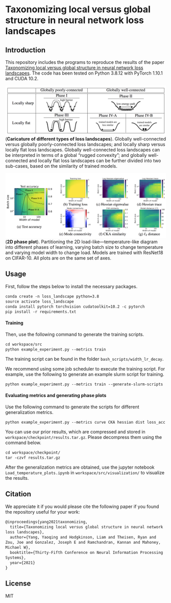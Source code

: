 # Taxonomizing local versus global structure in neural network loss landscapes

## Introduction

This repository includes the programs to reproduce the results of the paper [Taxonomizing local versus global structure in neural network loss landscapes](https://arxiv.org/abs/2107.11228). The code has been tested on Python 3.8.12 with PyTorch 1.10.1 and CUDA 10.2.

![Block](workspace/src/visualization/Caricature.png)
(**Caricature of different types of loss landscapes**). Globally well-connected versus globally poorly-connected loss landscapes; and locally sharp versus locally flat loss landscapes. Globally well-connected loss landscapes can be interpreted in terms of a global “rugged convexity”; and globally well-connected and locally flat loss landscapes can be further divided into two sub-cases, based on the similarity of trained models.

![Block](workspace/src/visualization/2Dphase.png)
(**2D phase plot**). Partitioning the 2D load-like—temperature-like diagram into
different phases of learning, varying batch size to change temperature and varying model width to change load. Models are trained with ResNet18 on CIFAR-10. All plots are on the same set of axes.

## Usage

First, follow the steps below to install the necessary packages.
```
conda create -n loss_landscape python=3.8
source activate loss_landscape
conda install pytorch torchvision cudatoolkit=10.2 -c pytorch
pip install -r requirements.txt
```

#### Training

Then, use the following command to generate the training scripts.
```
cd workspace/src
python example_experiment.py --metrics train
```
The training script can be found in the folder `bash_scripts/width_lr_decay`.

We recommend using some job scheduler to execute the training script. For example, use the following to generate an example slurm script for training.
```
python example_experiment.py --metrics train --generate-slurm-scripts
```

#### Evaluating metrics and generating phase plots

Use the following command to generate the scripts for different generalization metrics.
```
python example_experiment.py --metrics curve CKA hessian dist loss_acc
```

You can use our prior results, which are compressed and stored in `workspace/checkpoint/results.tar.gz`. Please decompress them using the command below.
```
cd workspace/checkpoint/
tar -czvf results.tar.gz
```

After the generalization metrics are obtained, use the jupyter notebook `Load_temperature_plots.ipynb` in `workspace/src/visualization/` to visualize the results. 


## Citation

We appreciate it if you would please cite the following paper if you found the repository useful for your work:

```
@inproceedings{yang2021taxonomizing,
  title={Taxonomizing local versus global structure in neural network loss landscapes},
  author={Yang, Yaoqing and Hodgkinson, Liam and Theisen, Ryan and Zou, Joe and Gonzalez, Joseph E and Ramchandran, Kannan and Mahoney, Michael W},
  booktitle={Thirty-Fifth Conference on Neural Information Processing Systems},
  year={2021}
}
```

License
----

MIT